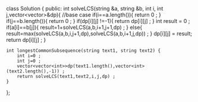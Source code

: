 class Solution {
public:
    int solveLCS(string &a, string &b, int i, int j,vector<vector<int>>&dp){
        //base case
        if(i==a.length()){
            return 0 ;
        }
        if(j==b.length()){
            return 0 ;
        }
        if(dp[i][j] !=-1){
            return dp[i][j] ;
        }
        int result = 0 ;
        if(a[i]==b[j]){
            result=1+solveLCS(a,b,i+1,j+1,dp) ;
        }
        else{
            result=max(solveLCS(a,b,i,j+1,dp),solveLCS(a,b,i+1,j,dp)) ;
        }
        dp[i][j] = result;
        return dp[i][j] ;
    }




    int longestCommonSubsequence(string text1, string text2) {
        int i=0 ;
        int j=0 ;
        vector<vector<int>>dp(text1.length(),vector<int>(text2.length(),-1)) ;
        return solveLCS(text1,text2,i,j,dp) ;
    }
};
